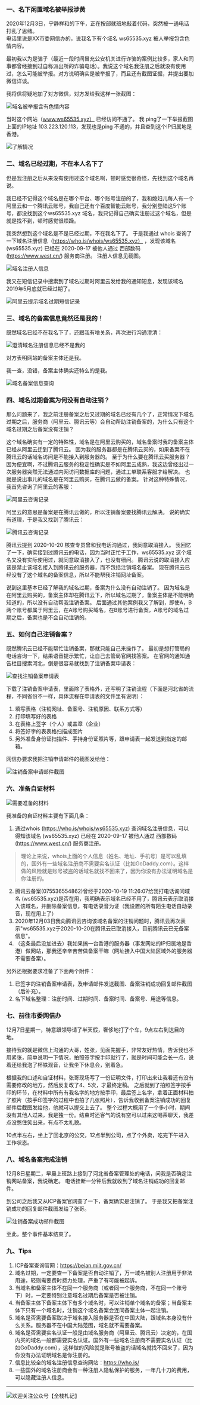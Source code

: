 
### 一、名下闲置域名被举报涉黄

2020年12月3日，宁静祥和的下午，正在按部就班地敲着代码，突然被一通电话打乱了思绪。  
电话里说是XX市委网信办的，说我名下有个域名 ws65535.xyz 被人举报包含色情内容。

最初我以为是骗子（最近一段时间冒充公安机关进行诈骗的案例比较多，家人和同事都曾经接到过自称派出所的诈骗电话）。我说这个域名我注册之后就没有使用过，怎么可能被举报。对方说明确实是被举报了，而且还有截图证据，并提出要加微信详谈。

我将信将疑地加了对方微信，对方发给我这样一张截图：

![域名被举报含有色情内容](https://md.s1031.cn/xsj/2021_1_13_域名被举报含有色情内容.png)

当时这个网站（www.ws65535.xyz） 已经访问不通了。
我 ping了一下举报截图上面的IP地址  103.223.120.113，发现也是ping 不通的，并且查到这个IP归属地是香港。

![了解情况](https://md.s1031.cn/xsj/2021_1_14_了解情况.jpg)


### 二、域名已经过期，不在本人名下了

但是我注册之后从来没有使用过这个域名啊，顿时感觉很奇怪，先找到这个域名再说。

我已经不记得这个域名是在哪个平台、哪个账号注册的了，我和媳妇儿每人有一个阿里云和一个腾讯云账号，我自己还有个百度智能云账号，我分别登陆这5个账号，都没找到这个ws65535.xyz 域名，我只记得自己确实注册过这个域名，但是就是找不到，顿时感觉很烦躁。

我突然想到这个域名是不是已经过期，不在我名下了。
于是我通过 whois 查询了一下域名注册信息（https://who.is/whois/ws65535.xyz） ，发现该域名 (ws65535.xyz) 已经在 2020-09-17 被他人通过 西部数码(https://www.west.cn/) 服务商注册。
注册人信息见截图。

![域名注册人信息](https://md.s1031.cn/xsj/2021_1_14_域名注册信息不是我的.png)

我又在短信记录中搜索到了域名过期时阿里云发给我的通知短息，发现该域名2019年5月底就已经过期了。

![阿里云提示域名过期短信记录](https://md.s1031.cn/xsj/2021_1_16_阿里云提示域名过期短信记录.jpg)


### 三、域名的备案信息竟然还是我的！

既然域名已经不在我名下了，还跟我有啥关系，再次进行沟通澄清：

![澄清域名注册信息已经不是我的](https://md.s1031.cn/xsj/2021_1_25_澄清域名注册信息已经不是我的.jpg)

对方表明网站的备案主体还是我。

我一查，没错，备案主体确实还特么的是我。

![域名备案信息查询](https://md.s1031.cn/xsj/2021_1_13_域名备案信息查询.png)


### 四、域名过期备案为何没有自动注销？

那么问题来了，我之前注册备案之后又过期的域名已经有几个了，正常情况下域名过期之后，服务商（阿里云、腾讯云等）会自动帮助注销备案的，为什么只有这个域名过期之后备案没有注销？

这个域名确实有一定的特殊性，域名是在阿里云购买的，域名备案时我的备案主体已经从阿里云迁到了腾讯云。
因为我的服务器都是在腾讯云买的，如果备案不在腾讯云的话域名访问是不能接入到服务器的。
至于为什么要在腾讯云买服务器？因为便宜啊，不过腾讯云服务的稳定性确实是不如阿里云成熟，我这边曾经出过一次服务器突然无法通过内网访问数据库的问题，通过工单联系客服才给解决。
也就是说出事儿的域名是在阿里云购买，在腾讯云做的备案。
针对这种特殊情况，我首先咨询了阿里云的客服：

![阿里云咨询记录](https://md.s1031.cn/xsj/2021_1_14_阿里云咨询记录.png)

阿里云的意思是备案是在腾讯云做的，所以注销备案要找腾讯云解决。
说的确实有道理，于是我又找到了腾讯云：

![腾讯云咨询记录](https://md.s1031.cn/xsj/2021_1_13_腾讯云咨询记录.png)

腾讯云提到 2020-10-20 核查专员曾和我电话沟通过，我同意取消接入。
我回忆了一下，确实接到过腾讯云的电话，因为当时正忙于工作，ws65535.xyz 这个域名又没有实际使用过，就同意取消接入了，也没有细问。
腾讯云说的取消接入应该是禁止该域名接入到腾讯云的服务器，而不包括注销域名备案。
现在腾讯云已经没有了这个域名的备案信息，所以不能帮我注销网址备案。

说到这里基本已经了解我的域名过期，备案为什么没有自动注销了。
因为域名是在阿里云购买的，备案主体却在腾讯云下，所以域名过期了，备案主体是不能明确知道的，所以没有自动帮我注销备案。
后面通过其他案例我又了解到，即使A，B两个账号都属于阿里云，在A账号购买域名，在B账号进行备案，A账号的域名过期之后，备案也是不会自动注销的。


### 五、如何自己注销备案？

既然腾讯云已经不能帮忙注销备案，那就只能自己来操作了。
最初是想打管局的电话咨询一下，结果语音提示繁忙，让自己去管局官网找答案。
在官网的通知通告栏目搜索河北，倒是很容易就找到了注销备案申请表：

![查找注销备案申请表](https://md.s1031.cn/xsj/2021_1_13_查找注销备案申请表.png)

下载了注销备案申请表，里面除了表格外，还写明了注销流程（下面是河北省的流程，不同省份不一样，具体流程在申请表的文件里有说明）：

1. 填写表格（注销网址、备案号、注销原因、联系方式等）
2. 打印填写好的表格
3. 在表格上签字（个人）或盖章（企业）
4. 将签好字的表表格扫描成图片
5. 另外准备身份证扫描件、手持身份证照片等，跟申请表一起发送到指定的邮箱。

网信办要求我把注销申请邮件的截图发给他：

![注销备案申请邮件截图](https://md.s1031.cn/xsj/2021_1_25_注销备案成功邮件截图.jpg)

### 六、准备自证材料

![需要准备的材料](https://md.s1031.cn/xsj/2021_1_14_需要准备的材料.png)

我准备的自证材料主要有下面几条：

1. 通过whois (https://who.is/whois/ws65535.xyz) 查询域名注册信息，可以得知该域名 (ws65535.xyz) 已经在 2020-09-17 被他人通过 西部数码(https://www.west.cn/) 服务商注册。
> 理论上来说，whois上面的个人信息（姓名、地址、手机号）是可以乱填的，国外有一些域名注册商不需要实名认证（比如GoDaddy.com）。这样做的风险就是账号被盗的话域名就找不回来了，因为你没有办法证明域名是你注册的。

2. 腾讯云备案(075536554862)曾经于2020-10-19 11:26:07给我打电话询问域名 (ws65535.xyz)是否在用，我明确表示域名已经不用了，腾讯云表示取消接入该域名，并删除备案信息，有电话录音为证（我设置的所有陌生电话自动录音，现在用上了）
3. 2020年12月03日我向腾讯云咨询该域名备案的注销问题时，腾讯云再次表示"ws65535.xyz于2020-10-20在腾讯云已取消接入，目前腾讯云已无备案信息"。
4. （这条最后没加进去）我如果搞一台香港的服务器（事发网站的IP归属地是香港）做网站，那我还辛辛苦苦做备案干嘛（网址接入中国大陆区域外的服务器不需要备案）。

另外还根据要求准备了下面两个附件：
1. 已签字的注销备案申请表，及申请邮件发送截图、备案注销成功回复邮件截图（后补充）。
2. 名下域名整理：注册时间、过期时间、备案时间、备案号、用途等信息。


### 七、前往市委网信办

12月7日星期一，特意跟领导请了半天假，奢侈地打了个车，9点左右到达目的地。

接待我的就是微信上沟通的大哥，姓张，见面先握手，非常友好热情，告诉我也不用紧张，简单说明一下情况，拍照签字按手印就行了，就是时间可能会长一点，说着还给我泡了杯铁观音，让我坐下休息会，别着急。

根据我的口述和自证材料，张哥现场写了一份证明文件，打印出来让我看还有没有需要修改的地方，然后反复改了4、5次，才最终定稿。
之后就到了拍照签字按手印的环节，在材料中所有有我名字的地方按手印，最后签上名字，拿着正面材料拍了照片（按手印签字的过程中也拍了几张照片），告诉我收到备案注销成功的回复邮件后截图发给他，他就可以提交上去了。
整个过程大概用了一个多小时，期间没有其他人过来，我是独一份。结束时还客气的说有空可以过来这喝茶聊天，我差点没憋住笑出来，有点不太礼貌。

10点半左右，坐上了回北京的公交，12点半到公司，点了个外卖，吃完下午进入工作状态。


### 八、域名备案完成注销

12月8日星期二，早晨上班路上接到了河北省备案管理处的电话，问我是否确定注销网站备案，我说确定。
电话挂断一分钟后我就收到了域名注销成功的回复邮件。

到公司之后我又从ICP备案官网查了一下，备案确实是注销了。
于是我又把备案注销成功的回复邮件截图发给了张哥。

![注销备案成功邮件截图](https://md.s1031.cn/xsj/2021_1_25_注销备案成功邮件截图.jpg)

至此，整个事件基本结束了。


### 九、Tips

1. ICP备案查询官网：https://beian.miit.gov.cn/
2. 域名过期，一定要查一下备案是否自动注销了，万一域名被别人注册用于非法用途，轻则需要费时费力处理，严重了有可能被起诉。
3. 当域名和备案主体不在同一个服务商（或者同一个服务商，不在同一个账号下）时，一定要特别注意域名过期后备案​是否被注销。​
4. 当备案主体下备案主体下有多个域名时，可以注销单个域名的备案；当备案主体下只有一个域名时，注销这个域名备案会连同备案主体一起注销。
5. 域名是否需要备案取决于域名接入服务器是否在中国大陆，跟域名本身没有什么关系。服务器不在中国大陆范围，域名就不需要备案。
6. 域名是否需要实名认证一般是由域名服务商（阿里云、腾讯云）决定的，在国内买的域名一般都需要实名认证。国外有一些域名注册商不需要实名认证（比如GoDaddy.com），这样做的风险就是账号被盗的话域名就找不回来了，因为你没有办法证明域名是你注册的。
7. 信息比较全的域名注册信息查询网站：https://who.is/
8. 一些国外的域名注册商会有一种注册人隐私保护的服务，一年几十刀的费用，可以隐藏注册人信息。


---


![欢迎关注公众号【全栈札记】](https://md.s1031.cn/xsj/2021_1_4_扫码_搜索联合传播样式-白色版.png)